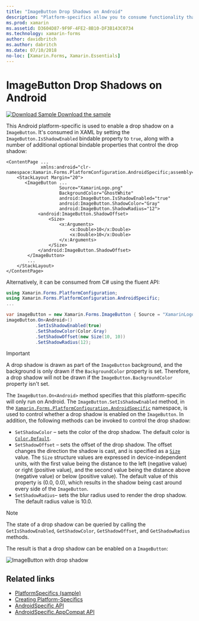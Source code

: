 ```yaml
---
title: "ImageButton Drop Shadows on Android"
description: "Platform-specifics allow you to consume functionality that's only available on a specific platform, without implementing custom renderers or effects. This article explains how to consume the Android platform-specific that enables a drop shadow on a ImageButton."
ms.prod: xamarin
ms.assetid: D3604D87-9F9F-4FE2-8B10-DF3B143C0734
ms.technology: xamarin-forms
author: davidbritch
ms.author: dabritch
ms.date: 07/10/2018
no-loc: [Xamarin.Forms, Xamarin.Essentials]
---
```


# ImageButton Drop Shadows on Android

[![Download Sample](~/media/shared/download.png) Download the sample](https://docs.microsoft.com/samples/xamarin/xamarin-forms-samples/userinterface-platformspecifics)

This Android platform-specific is used to enable a drop shadow on a `ImageButton`. It's consumed in XAML by setting the `ImageButton.IsShadowEnabled` bindable property to `true`, along with a number of additional optional bindable properties that control the drop shadow:

```xaml
<ContentPage ...
             xmlns:android="clr-namespace:Xamarin.Forms.PlatformConfiguration.AndroidSpecific;assembly=Xamarin.Forms.Core">
    <StackLayout Margin="20">
       <ImageButton ...
                    Source="XamarinLogo.png"
                    BackgroundColor="GhostWhite"
                    android:ImageButton.IsShadowEnabled="true"
                    android:ImageButton.ShadowColor="Gray"
                    android:ImageButton.ShadowRadius="12">
            <android:ImageButton.ShadowOffset>
                <Size>
                    <x:Arguments>
                        <x:Double>10</x:Double>
                        <x:Double>10</x:Double>
                    </x:Arguments>
                </Size>
            </android:ImageButton.ShadowOffset>
        </ImageButton>
        ...
    </StackLayout>
</ContentPage>
```

Alternatively, it can be consumed from C# using the fluent API:

```csharp
using Xamarin.Forms.PlatformConfiguration;
using Xamarin.Forms.PlatformConfiguration.AndroidSpecific;
...

var imageButton = new Xamarin.Forms.ImageButton { Source = "XamarinLogo.png", BackgroundColor = Color.GhostWhite, ... };
imageButton.On<Android>()
           .SetIsShadowEnabled(true)
           .SetShadowColor(Color.Gray)
           .SetShadowOffset(new Size(10, 10))
           .SetShadowRadius(12);
```

> [!IMPORTANT]
> A drop shadow is drawn as part of the `ImageButton` background, and the background is only drawn if the `BackgroundColor` property is set. Therefore, a drop shadow will not be drawn if the `ImageButton.BackgroundColor` property isn't set.

The `ImageButton.On<Android>` method specifies that this platform-specific will only run on Android. The `ImageButton.SetIsShadowEnabled` method, in the [`Xamarin.Forms.PlatformConfiguration.AndroidSpecific`](xref:Xamarin.Forms.PlatformConfiguration.AndroidSpecific) namespace, is used to control whether a drop shadow is enabled on the `ImageButton`. In addition, the following methods can be invoked to control the drop shadow:

- `SetShadowColor` – sets the color of the drop shadow. The default color is [`Color.Default`](xref:Xamarin.Forms.Color.Default*).
- `SetShadowOffset` – sets the offset of the drop shadow. The offset changes the direction the shadow is cast, and is specified as a [`Size`](xref:Xamarin.Forms.Size) value. The `Size` structure values are expressed in device-independent units, with the first value being the distance to the left (negative value) or right (positive value), and the second value being the distance above (negative value) or below (positive value). The default value of this property is (0.0, 0.0), which results in the shadow being cast around every side of the `ImageButton`.
- `SetShadowRadius`– sets the blur radius used to render the drop shadow. The default radius value is 10.0.

> [!NOTE]
> The state of a drop shadow can be queried by calling the `GetIsShadowEnabled`, `GetShadowColor`, `GetShadowOffset`, and `GetShadowRadius` methods.

The result is that a drop shadow can be enabled on a `ImageButton`:

![ImageButton with drop shadow](imagebutton-drop-shadow-images/imagebutton-drop-shadow.png)

## Related links

- [PlatformSpecifics (sample)](https://docs.microsoft.com/samples/xamarin/xamarin-forms-samples/userinterface-platformspecifics)
- [Creating Platform-Specifics](~/xamarin-forms/platform/platform-specifics/index.md#creating-platform-specifics)
- [AndroidSpecific API](xref:Xamarin.Forms.PlatformConfiguration.AndroidSpecific)
- [AndroidSpecific.AppCompat API](xref:Xamarin.Forms.PlatformConfiguration.AndroidSpecific.AppCompat)
